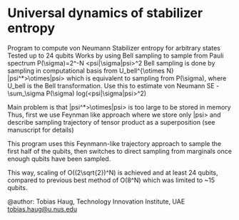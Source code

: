 # Universal dynamics of stabilizer entropy

Program to compute von Neumann Stabilizer entropy for arbitrary states
Tested up to 24 qubits
Works by using Bell sampling to sample from Pauli spectrum P(\sigma)=2^-N <psi|\sigma|psi>^2
Bell sampling is done by sampling in computational basis from U_bell^{\otimes N} |psi^*>\otimes|psi>
which is equivalent to sampling from P(\sigma), where U_bell is the Bell transformation.
Use this to estimate von Neumann SE -\sum_\sigma P(\sigma) log(<psi|\sigma|psi>^2)

Main problem is that |psi^*>\otimes|psi> is too large to be stored in memory
Thus, first we use Feynman like approach where we store only |psi> and describe sampling trajectory
of tensor product as a superposition (see manuscript for details)

This program uses this Feynmann-like trajectory approach to sample the first half of the qubits, 
then switches to direct sampling from marginals once enough qubits have been sampled.

This way, scaling of O((2\sqrt{2})^N) is achieved and at least 24 qubits,
compared to previous best method of O(8^N) which was limited to ~15 qubits.


@author: Tobias Haug, 
Technology Innovation Institute, UAE
tobias.haug@u.nus.edu
